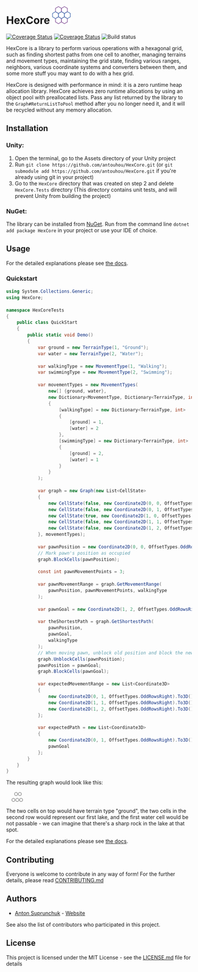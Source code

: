 [logo]: ./icon48.png "HexCore logo"

# HexCore ![alt text][logo] 
<a href='https://www.nuget.org/packages/HexCore' target='_blank'><img src='https://buildstats.info/nuget/HexCore' alt='Coverage Status' /></a>
<a href='https://coveralls.io/github/antouhou/HexCore?branch=master' target='_blank'><img src='https://coveralls.io/repos/github/antouhou/HexCore/badge.svg?branch=master' alt='Coverage Status' /></a>
<img src='https://github.com/antouhou/HexCore/workflows/Test%20and%20build/badge.svg' alt="Build status" />

HexCore is a library to perform various operations with a hexagonal grid, such as finding shortest paths from one cell to another, managing terrains and movement types, maintaining the grid state, finding various ranges, neighbors, various coordinate systems and converters between them, and some more stuff you may want to do with a hex grid.

HexCore is designed with performance in mind: it is a zero runtime heap allocation library.
HexCore achieves zero runtime allocations by using an object pool with preallocated lists.
Pass any list returned by the library to the `Graph#ReturnListToPool` method after you no longer need it, and it will be recycled without any memory allocation.

## Installation

### Unity:
1. Open the terminal, go to the Assets directory of your Unity project
2. Run `git clone https://github.com/antouhou/HexCore.git` (or `git submodule add https://github.com/antouhou/HexCore.git` if you're already using git in your project)
3. Go to the `HexCore` directory that was created on step 2 and delete `HexCore.Tests` directory 
   (This directory contains unit tests, and will prevent Unity from building the project)

### NuGet:
The library can be installed from [NuGet](https://www.nuget.org/packages/HexCore). Run from the command line `dotnet add package HexCore` in your project or use your IDE of choice.

## Usage

For the detailed explanations please see [the docs](./Docs).

### Quickstart

```c#
using System.Collections.Generic;
using HexCore;

namespace HexCoreTests
{
    public class QuickStart
    {
        public static void Demo()
        {
            var ground = new TerrainType(1, "Ground");
            var water = new TerrainType(2, "Water");

            var walkingType = new MovementType(1, "Walking");
            var swimmingType = new MovementType(2, "Swimming");

            var movementTypes = new MovementTypes(
                new[] {ground, water},
                new Dictionary<MovementType, Dictionary<TerrainType, int>>
                {
                    [walkingType] = new Dictionary<TerrainType, int>
                    {
                        [ground] = 1,
                        [water] = 2
                    },
                    [swimmingType] = new Dictionary<TerrainType, int>
                    {
                        [ground] = 2,
                        [water] = 1
                    }
                }
            );

            var graph = new Graph(new List<CellState>
            {
                new CellState(false, new Coordinate2D(0, 0, OffsetTypes.OddRowsRight), ground),
                new CellState(false, new Coordinate2D(0, 1, OffsetTypes.OddRowsRight), ground),
                new CellState(true, new Coordinate2D(1, 0, OffsetTypes.OddRowsRight), water),
                new CellState(false, new Coordinate2D(1, 1, OffsetTypes.OddRowsRight), water),
                new CellState(false, new Coordinate2D(1, 2, OffsetTypes.OddRowsRight), ground)
            }, movementTypes);

            var pawnPosition = new Coordinate2D(0, 0, OffsetTypes.OddRowsRight).To3D();
            // Mark pawn's position as occupied
            graph.BlockCells(pawnPosition);

            const int pawnMovementPoints = 3;

            var pawnMovementRange = graph.GetMovementRange(
                pawnPosition, pawnMovementPoints, walkingType
            );

            var pawnGoal = new Coordinate2D(1, 2, OffsetTypes.OddRowsRight).To3D();

            var theShortestPath = graph.GetShortestPath(
                pawnPosition,
                pawnGoal,
                walkingType
            );
            // When moving pawn, unblock old position and block the new one.
            graph.UnblockCells(pawnPosition);
            pawnPosition = pawnGoal;
            graph.BlockCells(pawnGoal);

            var expectedMovementRange = new List<Coordinate3D>
            {
                new Coordinate2D(0, 1, OffsetTypes.OddRowsRight).To3D(),
                new Coordinate2D(1, 1, OffsetTypes.OddRowsRight).To3D(),
                new Coordinate2D(1, 2, OffsetTypes.OddRowsRight).To3D()
            };

            var expectedPath = new List<Coordinate3D>
            {
                new Coordinate2D(0, 1, OffsetTypes.OddRowsRight).To3D(),
                pawnGoal
            };
        }
    }
}
```
The resulting graph would look like this:
```
   ⬡⬡
  ⬡⬡⬡
```
The two cells on top would have terrain type "ground", the two cells in the second row would represent our first lake, and the first water cell would be not passable - we can imagine that there's a sharp rock in the lake at that spot.

For the detailed explanations please see [the docs](./Docs).

## Contributing

Everyone is welcome to contribute in any way of form! For the further details, please read [CONTRIBUTING.md](./CONTRIBUTING.md)

## Authors
 - [Anton Suprunchuk](https://github.com/antouhou) - [Website](https://antouhou.com)

See also the list of contributors who participated in this project.

## License

This project is licensed under the MIT License - see the [LICENSE.md](./LICENSE.md) file for details

